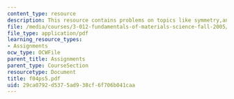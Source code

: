 ```yaml
---
content_type: resource
description: This resource contains problems on topics like symmetry,and tensor quantities.
file: /media/courses/3-012-fundamentals-of-materials-science-fall-2005/29ca0792d5375ad938cf6f706b041caa_f04ps5.pdf
file_type: application/pdf
learning_resource_types:
- Assignments
ocw_type: OCWFile
parent_title: Assignments
parent_type: CourseSection
resourcetype: Document
title: f04ps5.pdf
uid: 29ca0792-d537-5ad9-38cf-6f706b041caa
---
```

